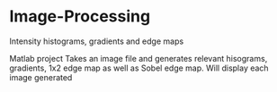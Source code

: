 # Image-Processing
Intensity histograms, gradients and edge maps

Matlab project
Takes an image file and generates relevant hisograms, gradients, 1x2 edge map as well as Sobel edge map.
Will display each image generated
